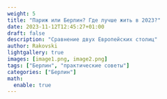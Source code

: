 ```yaml
---
weight: 5
title: "Париж или Берлин? Где лучше жить в 2023?"
date: 2023-11-12T12:45:27+01:00
draft: false
description: "Сравнение двух Европейских столиц"
author: Rakovski
lightgallery: true
images: [image1.png, image2.png]
tags: ["Берлин", "практические советы"]
categories: ["Берлин"]
math:
  enable: true
---
```


